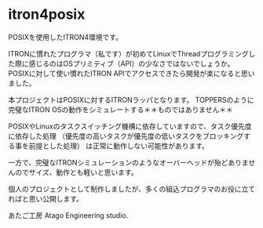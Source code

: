 # itron4posix
POSIXを使用したITRON4環境です。

ITRONに慣れたプログラマ（私です）が初めてLinuxでThreadプログラミングした際に感じるのはOSプリミティブ（API）の少なさではないでしょうか。
POSIXに対して使い慣れたITRON APIでアクセスできたら開発が楽になると思いました。

本プロジェクトはPOSIXに対するITRONラッパとなります。
TOPPERSのように完璧なITRON OSの動作をシミュレートする＊＊ものではありません＊＊

POSIXやLinuxのタスクスイッチング機構に依存していますので、タスク優先度に依存した処理
（優先度の高いタスクが優先度の低いタスクをブロッキングする事を前提とした処理）
は正常に動作しない可能性があります。

一方で、完璧なITRONシミュレーションのようなオーバーヘッドが殆どありませんのでサイズ、動作とも軽いと思います。

個人のプロジェクトとして制作しましたが、多くの組込プログラマのお役に立てればと思い公開します。


あたご工房
Atago Engineering studio.
